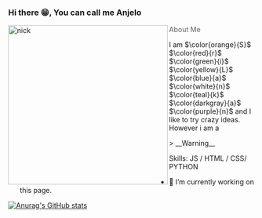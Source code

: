 ### Hi there 😁, You can call me Anjelo 
<img align="left" alt="nick" width="325" src = "https://github.com/AnjeloPeiris711/AnjeloPeris711/blob/main/Nick.png">

> About Me

<p>I am $\color{orange}{S}$  $\color{red}{r}$ $\color{green}{i}$ $\color{yellow}{L}$ $\color{blue}{a}$ $\color{white}{n}$ $\color{teal}{k}$ $\color{darkgray}{a}$ $\color{purple}{n}$  and I like to try crazy ideas. However i am a </p>  > __Warning__




Skills:  JS / HTML / CSS/ PYTHON

- 🔭 I’m currently working on this page. 



[![Anurag's GitHub stats](https://github-readme-stats.vercel.app/api?username=AnjeloPeiris711)](https://github.com/anuraghazra/github-readme-stats)
